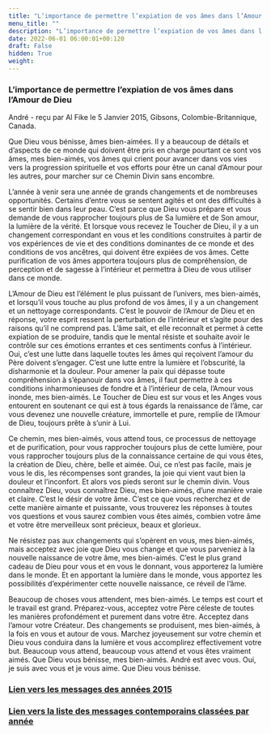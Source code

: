 ```yaml
---
title: "L’importance de permettre l’expiation de vos âmes dans l’Amour de Dieu"
menu_title: ""
description: "L’importance de permettre l’expiation de vos âmes dans l’Amour de Dieu"
date: 2022-06-01 06:00:01+00:120
draft: False
hidden: True
weight:
---
```

### L’importance de permettre l’expiation de vos âmes dans l’Amour de Dieu

André - reçu par Al Fike le 5 Janvier 2015, Gibsons, Colombie-Britannique, Canada.

Que Dieu vous bénisse, âmes bien-aimées. Il y a beaucoup de détails et d’aspects de ce monde qui doivent être pris en charge pourtant ce sont vos âmes, mes bien-aimés, vos âmes qui crient pour avancer dans vos vies vers la progression spirituelle et vos efforts pour être un canal d’Amour pour les autres, pour marcher sur ce Chemin Divin sans encombre.

L’année à venir sera une année de grands changements et de nombreuses opportunités. Certains d’entre vous se sentent agités et ont des difficultés à se sentir bien dans leur peau. C’est parce que Dieu vous prépare et vous demande de vous rapprocher toujours plus de Sa lumière et de Son amour, la lumière de la vérité. Et lorsque vous recevez le Toucher de Dieu, il y a un changement correspondant en vous et les conditions construites à partir de vos expériences de vie et des conditions dominantes de ce monde et des conditions de vos ancêtres, qui doivent être expiées de vos âmes. Cette purification de vos âmes apportera toujours plus de compréhension, de perception et de sagesse à l’intérieur et permettra à Dieu de vous utiliser dans ce monde.

L’Amour de Dieu est l’élément le plus puissant de l’univers, mes bien-aimés, et lorsqu’il vous touche au plus profond de vos âmes, il y a un changement et un nettoyage correspondants. C’est le pouvoir de l’Amour de Dieu et en réponse, votre esprit ressent la perturbation de l’intérieur et s’agite pour des raisons qu’il ne comprend pas. L’âme sait, et elle reconnaît et permet à cette expiation de se produire, tandis que le mental résiste et souhaite avoir le contrôle sur ces émotions errantes et ces sentiments confus à l’intérieur. Oui, c’est une lutte dans laquelle toutes les âmes qui reçoivent l’amour du Père doivent s’engager. C’est une lutte entre la lumière et l’obscurité, la disharmonie et la douleur. Pour amener la paix qui dépasse toute compréhension à s’épanouir dans vos âmes, il faut permettre à ces conditions inharmonieuses de fondre et à l’intérieur de cela, l’Amour vous inonde, mes bien-aimés. Le Toucher de Dieu est sur vous et les Anges vous entourent en soutenant ce qui est à tous égards la renaissance de l’âme, car vous devenez une nouvelle créature, immortelle et pure, remplie de l’Amour de Dieu, toujours prête à s’unir à Lui.

Ce chemin, mes bien-aimés, vous attend tous, ce processus de nettoyage et de purification, pour vous rapprocher toujours plus de cette lumière, pour vous rapprocher toujours plus de la connaissance certaine de qui vous êtes, la création de Dieu, chère, belle et aimée. Oui, ce n’est pas facile, mais je vous le dis, les récompenses sont grandes, la joie qui vient vaut bien la douleur et l’inconfort. Et alors vos pieds seront sur le chemin divin. Vous connaîtrez Dieu, vous connaîtrez Dieu, mes bien-aimés, d’une manière vraie et claire. C’est le désir de votre âme. C’est ce que vous recherchez et de cette manière aimante et puissante, vous trouverez les réponses à toutes vos questions et vous saurez combien vous êtes aimés, combien votre âme et votre être merveilleux sont précieux, beaux et glorieux.

Ne résistez pas aux changements qui s’opèrent en vous, mes bien-aimés, mais acceptez avec joie que Dieu vous change et que vous parveniez à la nouvelle naissance de votre âme, mes bien-aimés. C’est le plus grand cadeau de Dieu pour vous et en vous le donnant, vous apporterez la lumière dans le monde. Et en apportant la lumière dans le monde, vous apportez les possibilités d’expérimenter cette nouvelle naissance, ce réveil de l’âme.

Beaucoup de choses vous attendent, mes bien-aimés. Le temps est court et le travail est grand. Préparez-vous, acceptez votre Père céleste de toutes les manières profondément et purement dans votre être. Acceptez dans l’amour votre Créateur. Des changements se produisent, mes bien-aimés, à la fois en vous et autour de vous. Marchez joyeusement sur votre chemin et Dieu vous conduira dans la lumière et vous accomplirez effectivement votre but. Beaucoup vous attend, beaucoup vous attend et vous êtes vraiment aimés. Que Dieu vous bénisse, mes bien-aimés. André est avec vous. Oui, je suis avec vous et je vous aime. Que Dieu vous bénisse.

### [**Lien vers les messages des années 2015**](/fr-contemporary-messages/fr-contemporary-messages-by-date-order/fr-contemporary-messages-2015/)

### [**Lien vers la liste des messages contemporains classées par année**](/fr-contemporary-messages/fr-contemporary-messages-by-date-order/)
